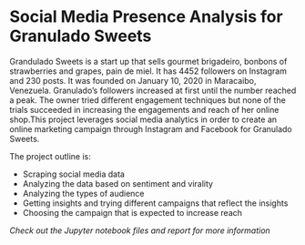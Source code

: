 # Social Media Presence Analysis for Granulado Sweets 

Grandulado Sweets is a  start up that sells gourmet brigadeiro, bonbons of strawberries and grapes, pain de miel. It has 4452 followers on Instagram and 230 posts. It was founded on January 10, 2020 in Maracaibo, Venezuela. Granulado’s followers increased at first until the number reached a peak. The owner tried different engagement techniques but none of the trials succeeded in increasing the engagements and reach of her online shop.This project leverages social media analytics in order to create an online marketing campaign through Instagram and Facebook for Granulado Sweets. 

The project outline is:
- Scraping social media data
- Analyzing the data based on sentiment and virality
- Analyzing the types of audience
- Getting insights and trying different campaigns that reflect the insights 
- Choosing the campaign that is expected to increase reach 

_Check out the Jupyter notebook files and report for more information_






